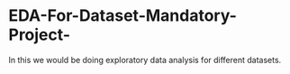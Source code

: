 # EDA-For-Dataset-Mandatory-Project-

In this we would be doing exploratory data analysis for different datasets.
